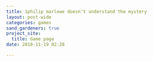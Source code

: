 ```yaml
---
title: 1philip marlowe doesn't understand the mystery
layout: post-wide
categories: games
sand_gardeners: true
project_site:
  title: Game page
date: 2018-11-19 02:28

---
```

